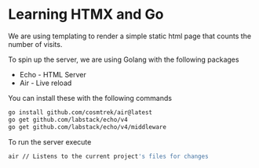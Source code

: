 # Learning HTMX and Go

We are using templating to render a simple static html page that counts the number of visits.

To spin up the server, we are using Golang with the following packages

- Echo - HTML Server
- Air - Live reload 

You can install these with the following commands 
``` bash
go install github.com/cosmtrek/air@latest
go get github.com/labstack/echo/v4
go get github.com/labstack/echo/v4/middleware
```

To run the server execute 
```bash
air // Listens to the current project's files for changes
```

 
